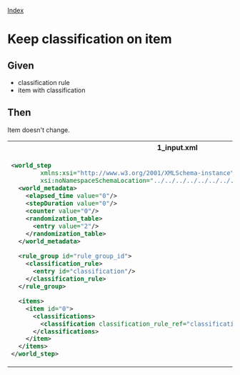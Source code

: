 [Index](./index.md)
# Keep classification on item
## Given
  - classification rule
  - item with classification
## Then
  Item doesn't change.
<table>
<tr>
<th>1_input.xml</th>
<th>2_expected.xml</th>
</tr>
<tr>
<td style="vertical-align:top">
  
```xml
<world_step
        xmlns:xsi="http://www.w3.org/2001/XMLSchema-instance"
        xsi:noNamespaceSchemaLocation="../../../../../../../../../../../../world_step.xsd">
  <world_metadata>
    <elapsed_time value="0"/>
    <stepDuration value="0"/>
    <counter value="0"/>
    <randomization_table>
      <entry value="2"/>
    </randomization_table>
  </world_metadata>

  <rule_group id="rule_group_id">
    <classification_rule>
      <entry id="classification"/>
    </classification_rule>
  </rule_group>

  <items>
    <item id="0">
      <classifications>
        <classification classification_rule_ref="classification"/>
      </classifications>
    </item>
  </items>
</world_step>
```
  
</td>
<td style="vertical-align:top">

```xml
<world_step
        xmlns:xsi="http://www.w3.org/2001/XMLSchema-instance"
        xsi:noNamespaceSchemaLocation="../../../../../../../../../../../../world_step.xsd">
  <world_metadata>
    <elapsed_time value="0"/>
    <stepDuration value="0"/>
    <counter value="0"/>
    <randomization_table>
      <entry value="2"/>
    </randomization_table>
  </world_metadata>

  <rule_group id="rule_group_id">
    <classification_rule>
      <entry id="classification"/>
    </classification_rule>
  </rule_group>

  <items>
    <item id="0">
      <classifications>
        <classification classification_rule_ref="classification"/>
      </classifications>
    </item>
  </items>
</world_step>
```

</td>
</tr>
</table>
